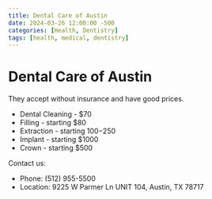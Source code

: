 ```yaml
---
title: Dental Care of Austin
date: 2024-03-26 12:00:00 -500
categories: [Health, Dentistry]
tags: [health, medical, dentistry]
---
```


# Dental Care of Austin

They accept without insurance and have good prices. 
* Dental Cleaning - $70
* Filling - starting $80
* Extraction - starting $100-$250
* Implant - starting $1000
* Crown - starting $500

Contact us:

* Phone: (512) 955-5500
* Location: 9225 W Parmer Ln UNIT 104, Austin, TX 78717
